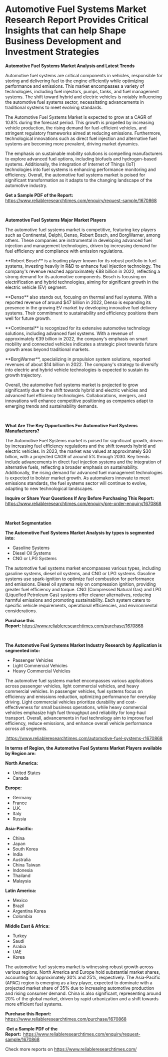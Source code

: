<p><h1>Automotive Fuel Systems Market Research Report Provides Critical Insights that can help Shape Business Development and Investment Strategies</h1></p><p><strong>Automotive Fuel Systems Market Analysis and Latest Trends</strong></p>
<p><p>Automotive fuel systems are critical components in vehicles, responsible for storing and delivering fuel to the engine efficiently while optimizing performance and emissions. This market encompasses a variety of technologies, including fuel injectors, pumps, tanks, and fuel management systems. The shift toward hybrid and electric vehicles is notably influencing the automotive fuel systems sector, necessitating advancements in traditional systems to meet evolving standards.</p><p>The Automotive Fuel Systems Market is expected to grow at a CAGR of 10.8% during the forecast period. This growth is propelled by increasing vehicle production, the rising demand for fuel-efficient vehicles, and stringent regulatory frameworks aimed at reducing emissions. Furthermore, technological innovations such as direct fuel injection and alternative fuel systems are becoming more prevalent, driving market dynamics.</p><p>The emphasis on sustainable mobility solutions is compelling manufacturers to explore advanced fuel options, including biofuels and hydrogen-based systems. Additionally, the integration of Internet of Things (IoT) technologies into fuel systems is enhancing performance monitoring and efficiency. Overall, the automotive fuel systems market is poised for significant transformation as it adapts to the changing landscape of the automotive industry.</p></p>
<p><strong>Get a Sample PDF of the Report:&nbsp;</strong> <a href="https://www.reliableresearchtimes.com/enquiry/request-sample/1670868?utm_campaign=3548&utm_medium=2&utm_source=Github&utm_content=ia&utm_term=25032025&utm_id=automotive-fuel-systems">https://www.reliableresearchtimes.com/enquiry/request-sample/1670868</a></p>
<p>&nbsp;</p>
<p><strong>Automotive Fuel Systems Major Market Players</strong></p>
<p><p>The automotive fuel systems market is competitive, featuring key players such as Continental, Delphi, Denso, Robert Bosch, and BorgWarner, among others. These companies are instrumental in developing advanced fuel injection and management technologies, driven by increasing demand for fuel efficiency and compliance with emission regulations.</p><p>**Robert Bosch** is a leading player known for its robust portfolio in fuel systems, investing heavily in R&D to enhance fuel injection technology. The company's revenue reached approximately €88 billion in 2022, reflecting a strong demand for its automotive components. Bosch is focusing on electrification and hybrid technologies, aiming for significant growth in the electric vehicle (EV) segment.</p><p>**Denso** also stands out, focusing on thermal and fuel systems. With a reported revenue of around $47 billion in 2022, Denso is expanding its presence in the growing EV market by developing innovative fuel delivery systems. Their commitment to sustainability and efficiency positions them well for future growth.</p><p>**Continental** is recognized for its extensive automotive technology solutions, including advanced fuel systems. With a revenue of approximately €39 billion in 2022, the company's emphasis on smart mobility and connected vehicles indicates a strategic pivot towards future growth areas beyond traditional markets.</p><p>**BorgWarner**, specializing in propulsion system solutions, reported revenues of about $14 billion in 2022. The company's strategy to diversify into electric and hybrid vehicle technologies is expected to sustain its growth trajectory.</p><p>Overall, the automotive fuel systems market is projected to grow significantly due to the shift towards hybrid and electric vehicles and advanced fuel efficiency technologies. Collaborations, mergers, and innovations will enhance competitive positioning as companies adapt to emerging trends and sustainability demands.</p></p>
<p>&nbsp;</p>
<p><strong>What Are The Key Opportunities For Automotive Fuel Systems Manufacturers?</strong></p>
<p><p>The Automotive Fuel Systems market is poised for significant growth, driven by increasing fuel efficiency regulations and the shift towards hybrid and electric vehicles. In 2023, the market was valued at approximately $30 billion, with a projected CAGR of around 5% through 2030. Key trends include advancements in direct fuel injection systems and the integration of alternative fuels, reflecting a broader emphasis on sustainability. Additionally, the rising demand for advanced fuel management technologies is expected to bolster market growth. As automakers innovate to meet emissions standards, the fuel systems sector will continue to evolve, adapting to new technological landscapes.</p></p>
<p><strong>Inquire or Share Your Questions If Any Before Purchasing This Report:</strong> <a href="https://www.reliableresearchtimes.com/enquiry/pre-order-enquiry/1670868?utm_campaign=3548&utm_medium=2&utm_source=Github&utm_content=ia&utm_term=25032025&utm_id=automotive-fuel-systems">https://www.reliableresearchtimes.com/enquiry/pre-order-enquiry/1670868</a></p>
<p>&nbsp;</p>
<p><strong>Market Segmentation</strong></p>
<p><strong>The Automotive Fuel Systems Market Analysis by types is segmented into:</strong></p>
<p><ul><li>Gasoline Systems</li><li>Diesel Oil Systems</li><li>CNG or LPG Systems</li></ul></p>
<p><p>The automotive fuel systems market encompasses various types, including gasoline systems, diesel oil systems, and CNG or LPG systems. Gasoline systems use spark-ignition to optimize fuel combustion for performance and emissions. Diesel oil systems rely on compression ignition, providing greater fuel efficiency and torque. CNG (Compressed Natural Gas) and LPG (Liquefied Petroleum Gas) systems offer cleaner alternatives, reducing harmful emissions and promoting sustainability. Each system caters to specific vehicle requirements, operational efficiencies, and environmental considerations.</p></p>
<p><strong>Purchase this Report:&nbsp;</strong><a href="https://www.reliableresearchtimes.com/purchase/1670868?utm_campaign=3548&utm_medium=2&utm_source=Github&utm_content=ia&utm_term=25032025&utm_id=automotive-fuel-systems">https://www.reliableresearchtimes.com/purchase/1670868</a></p>
<p>&nbsp;</p>
<p><strong>The Automotive Fuel Systems Market Industry Research by Application is segmented into:</strong></p>
<p><ul><li>Passenger Vehicles</li><li>Light Commercial Vehicles</li><li>Heavy Commercial Vehicles</li></ul></p>
<p><p>The automotive fuel systems market encompasses various applications across passenger vehicles, light commercial vehicles, and heavy commercial vehicles. In passenger vehicles, fuel systems focus on efficiency and emissions reduction, optimizing performance for everyday driving. Light commercial vehicles prioritize durability and cost-effectiveness for small business operations, while heavy commercial vehicles emphasize high fuel throughput and reliability for long-haul transport. Overall, advancements in fuel technology aim to improve fuel efficiency, reduce emissions, and enhance overall vehicle performance across all segments.</p></p>
<p><a href="https://www.reliableresearchtimes.com/automotive-fuel-systems-r1670868?utm_campaign=3548&utm_medium=2&utm_source=Github&utm_content=ia&utm_term=25032025&utm_id=automotive-fuel-systems">&nbsp;https://www.reliableresearchtimes.com/automotive-fuel-systems-r1670868</a></p>
<p><strong>In terms of Region, the Automotive Fuel Systems Market Players available by Region are:</strong></p>
<p>
    <p> <strong> North America: </strong>
        <ul>
            <li>United States</li>
            <li>Canada</li>
        </ul>
        </p> 
    <p> <strong> Europe: </strong>
        <ul>
            <li>Germany</li>
            <li>France</li>
            <li>U.K.</li>
            <li>Italy</li>
            <li>Russia</li>
        </ul>
        </p> 
    <p> <strong> Asia-Pacific: </strong>
        <ul>
            <li>China</li>
            <li>Japan</li>
            <li>South Korea</li>
            <li>India</li>
            <li>Australia</li>
            <li>China Taiwan</li>
            <li>Indonesia</li>
            <li>Thailand</li>
            <li>Malaysia</li>
        </ul>
        </p> 
    <p> <strong> Latin America: </strong>
        <ul>
            <li>Mexico</li>
            <li>Brazil</li>
            <li>Argentina Korea</li>
            <li>Colombia</li>
        </ul>
        </p> 
    <p> <strong> Middle East & Africa: </strong>
        <ul>
            <li>Turkey</li>
            <li>Saudi</li>
            <li>Arabia</li>
            <li>UAE</li>
            <li>Korea</li>
        </ul>
    </p>
    </p>
<p><p>The automotive fuel systems market is witnessing robust growth across various regions. North America and Europe hold substantial market shares, accounting for approximately 30% and 25%, respectively. The Asia-Pacific (APAC) region is emerging as a key player, expected to dominate with a projected market share of 35% due to increasing automotive production and rising consumer demand. China is also significant, representing around 20% of the global market, driven by rapid urbanization and a shift towards more efficient fuel systems.</p></p>
<p><strong>Purchase this Report: </strong><a href="https://www.reliableresearchtimes.com/purchase/1670868?utm_campaign=3548&utm_medium=2&utm_source=Github&utm_content=ia&utm_term=25032025&utm_id=automotive-fuel-systems">https://www.reliableresearchtimes.com/purchase/1670868</a></p>
<p>&nbsp;<strong>Get a Sample PDF of the Report:&nbsp;&nbsp;</strong><a href="https://www.reliableresearchtimes.com/enquiry/request-sample/1670868?utm_campaign=3548&utm_medium=2&utm_source=Github&utm_content=ia&utm_term=25032025&utm_id=automotive-fuel-systems">https://www.reliableresearchtimes.com/enquiry/request-sample/1670868</a></p>
<p><strong></strong></p>
<p>Check more reports on <a href="https://www.reliableresearchtimes.com/?utm_campaign=3548&utm_medium=2&utm_source=Github&utm_content=ia&utm_term=25032025&utm_id=automotive-fuel-systems">https://www.reliableresearchtimes.com/</a></p>